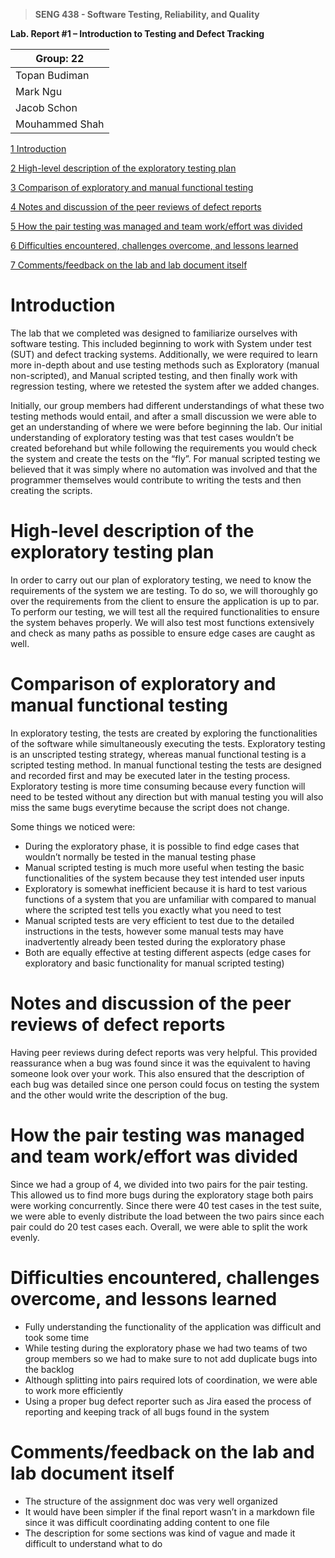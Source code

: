 >   **SENG 438 - Software Testing, Reliability, and Quality**

**Lab. Report \#1 – Introduction to Testing and Defect Tracking**

| Group: 22      |
|-----------------|
| Topan Budiman |   
| Mark Ngu               |   
| Jacob Schon                |   
| Mouhammed Shah                  |   

[1 Introduction](#Introduction)

[2 High-level description of the exploratory testing plan](#High-level-description-of-the-exploratory-testing-plan)

[3 Comparison of exploratory and manual functional testing](#Comparison-of-exploratory-and-manual-functional-testing)

[4 Notes and discussion of the peer reviews of defect reports](#Notes-and-discussion-of-the-peer-reviews-of-defect-reports)

[5 How the pair testing was managed and team work/effort was
divided](#How-the-pair-testing-was-managed-and-team-workeffort-was-divided)

[6 Difficulties encountered, challenges overcome, and lessons
learned](#Difficulties-encountered-challenges-overcome-and-lessons-learned)

[7 Comments/feedback on the lab and lab document itself](#Commentsfeedback-on-the-lab-and-lab-document-itself)

# Introduction

The lab that we completed was designed to familiarize ourselves with software testing. This 
included beginning to work with System under test (SUT) and defect tracking systems. Additionally, 
we were required to learn more in-depth about and use testing methods such as 
Exploratory (manual non-scripted), and Manual scripted testing, and then finally work with
regression testing, where we retested the system after we added changes.

Initially, our group members had different understandings of what these two testing methods 
would entail, and after a small discussion we were able to get an understanding of where we were 
before beginning the lab. Our initial understanding of exploratory testing was that test cases 
wouldn’t be created beforehand but while following the requirements you would check the 
system and create the tests on the “fly”. For manual scripted testing we believed that it was simply 
where no automation was involved and that the programmer themselves would contribute to 
writing the tests and then creating the scripts.

# High-level description of the exploratory testing plan 

In order to carry out our plan of exploratory testing, we need to know the requirements of the system we are testing. To do so, we will thoroughly go over the requirements from the client to ensure the application is up to par. To perform our testing, we will test all the required functionalities to ensure the system behaves properly. We will also test most functions extensively and check as many paths as possible to ensure edge cases are caught as well.

# Comparison of exploratory and manual functional testing

In exploratory testing, the tests are created by exploring the functionalities of the software while simultaneously executing the tests. Exploratory testing is an unscripted testing strategy, whereas manual functional testing is a scripted testing method. In manual functional testing the tests are designed and recorded first and may be executed later in the testing process. Exploratory testing is more time consuming because every function will need to be tested without any direction but with manual testing you will also miss the same bugs everytime because the script does not change.

Some things we noticed were:
- During the exploratory phase, it is possible to find edge cases that wouldn’t normally be tested in the manual testing phase
- Manual scripted testing is much more useful when testing the basic functionalities of the system because they test intended user inputs
- Exploratory is somewhat inefficient because it is hard to test various functions of a system that you are unfamiliar with compared to manual where the scripted test tells you exactly what you need to test
- Manual scripted tests are very efficient to test due to the detailed instructions in the tests, however some manual tests may have inadvertently already been tested during the exploratory phase
- Both are equally effective at testing different aspects (edge cases for exploratory and basic functionality for manual scripted testing)

# Notes and discussion of the peer reviews of defect reports

Having peer reviews during defect reports was very helpful. This provided reassurance when a bug was found since it was the equivalent to having someone look over your work. This also ensured that the description of each bug was detailed since one person could focus on testing the system and the other would write the description of the bug.

# How the pair testing was managed and team work/effort was divided 

Since we had a group of 4, we divided into two pairs for the pair testing. This allowed us to find more bugs during the exploratory stage both pairs were working concurrently. Since there were 40 test cases in the test suite, we were able to evenly distribute the load between the two pairs since each pair could do 20 test cases each. Overall, we were able to split the work evenly.

# Difficulties encountered, challenges overcome, and lessons learned

- Fully understanding the functionality of the application was difficult and took some time
- While testing during the exploratory phase we had two teams of two group members so we had to make sure to not add duplicate bugs into the backlog
- Although splitting into pairs required lots of coordination, we were able to work more efficiently
- Using a proper bug defect reporter such as Jira eased the process of reporting and keeping track of all bugs found in the system

# Comments/feedback on the lab and lab document itself

- The structure of the assignment doc was very well organized
- It would have been simpler if the final report wasn’t in a markdown file since it was difficult coordinating adding content to one file
- The description for some sections was kind of vague and made it difficult to understand what to do

